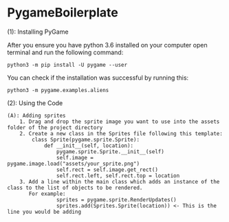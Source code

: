 # PygameBoilerplate

(1): Installing PyGame

After you ensure you have python 3.6 installed on your computer open terminal and run the following command:
 
    python3 -m pip install -U pygame --user
    
You can check if the installation was successful by running this:

    python3 -m pygame.examples.aliens

(2): Using the Code

    (A): Adding sprites
        1. Drag and drop the sprite image you want to use into the assets folder of the project directory
        2. Create a new class in the Sprites file following this template:
            class Sprite(pygame.sprite.Sprite):
                def __init__(self, location):
                    pygame.sprite.Sprite.__init__(self)
                    self.image = pygame.image.load("assets/your_sprite.png")
                    self.rect = self.image.get_rect()
                    self.rect.left, self.rect.top = location
        3. Add a line within the main class which adds an instance of the class to the list of objects to be rendered.
           For example:
                    sprites = pygame.sprite.RenderUpdates() 
                    sprites.add(Sprites.Sprite(location)) <- This is the line you would be adding